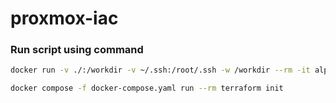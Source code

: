 # proxmox-iac

### Run script using command

```sh
docker run -v ./:/workdir -v ~/.ssh:/root/.ssh -w /workdir --rm -it alpine/ansible:2.18.1 ansible-playbook -i inventory.yaml -k -u root playbook-post-install.yaml
```

```sh
docker compose -f docker-compose.yaml run --rm terraform init
```
